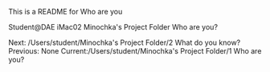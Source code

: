 
This is a README for Who are you 

Student@DAE iMac02 Minochka's Project Folder Who are you? 

Next: /Users/student/Minochka's Project Folder/2 What do you know?
Previous: None
Current:/Users/student/Minochka's Project Folder/1 Who are you?
